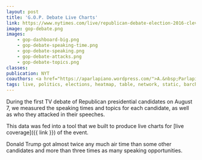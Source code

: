 ```yaml
---
layout: post
title: 'G.O.P. Debate Live Charts'
link: https://www.nytimes.com/live/republican-debate-election-2016-cleveland/?type=charts
image: gop-debate.png
images:
    - gop-dashboard-big.png
    - gop-debate-speaking-time.png
    - gop-debate-speaking.png
    - gop-debate-attacks.png
    - gop-debate-topics.png
classes:
publication: NYT
coauthors: <a href="https://aparlapiano.wordpress.com/">A.&nbsp;Parlapiano</a>, J.&nbsp;Ashkenas, A.&nbsp;Tse, K.&nbsp;Soften, T.&nbsp;Giratikanon, Nicholas Fandos & K.K. Lai
tags: live, politics, elections, heatmap, table, network, static, barchart
---
```


During the first TV debate of Republican presidential candidates on August 7, we measured the speaking times and topics for each candidate, as well as who they attacked in their speeches.

This data was fed into a tool that we built to produce live charts for [live coverage]({{ link }}) of the event.

Donald Trump got almost twice any much air time than some other candidates and more than three times as many speaking opportunities.
